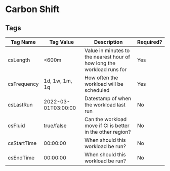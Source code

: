 # Carbon Shift

## Tags

| Tag Name | Tag Value | Description | Required? |
--- | --- | --- | --- 
| csLength | <600m | Value in minutes to the nearest hour of how long the workload runs for | Yes
| csFrequency | 1d, 1w, 1m, 1q | How often the workload will be scheduled | Yes 
| csLastRun | 2022-03-01T03:00:00 | Datestamp of when the workload last run | No
| csFluid | true/false | Can the workload move if CI is better in the other region? | No
| csStartTime | 00:00:00 | When should this workload be run? | No
| csEndTime | 00:00:00 | When should this workload be run? | No
